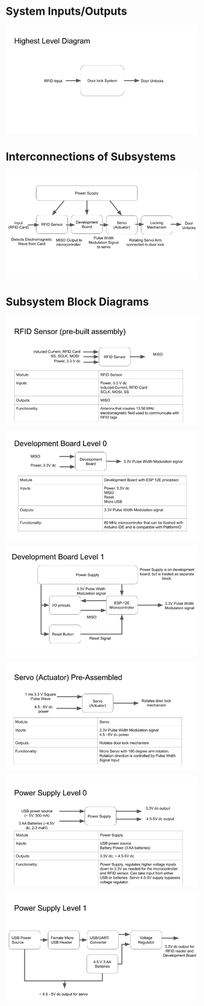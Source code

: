 # System Inputs/Outputs

![](./imgs/BlockDiagram1.png)

# Interconnections of Subsystems

![](./imgs/BlockDiagram2.png)

# Subsystem Block Diagrams

![](./imgs/BlockDiagram3.png)

![](./imgs/BlockDiagram4.png)

![](./imgs/BlockDiagram5.png)

![](./imgs/BlockDiagram6.png)

![](./imgs/BlockDiagram7.png)

![](./imgs/BlockDiagram8.png)
